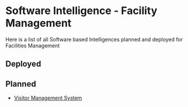 # Software Intelligence - Facility Management

Here is a list of all Software based Intelligences planned and deployed for Facilities Management

## Deployed

## Planned

* [Visitor Management System](VisitorManagement.md)
